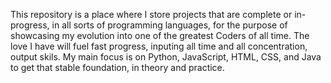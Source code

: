 This repository is a place where I store projects that are complete or in-progress, in all sorts of programming languages, for the purpose of showcasing my evolution into one of the greatest Coders of all time. The love I have will fuel fast progress, inputing all time and all concentration, output skils. My main focus is on Python, JavaScript, HTML, CSS, and Java to get that stable foundation, in theory and practice. 
